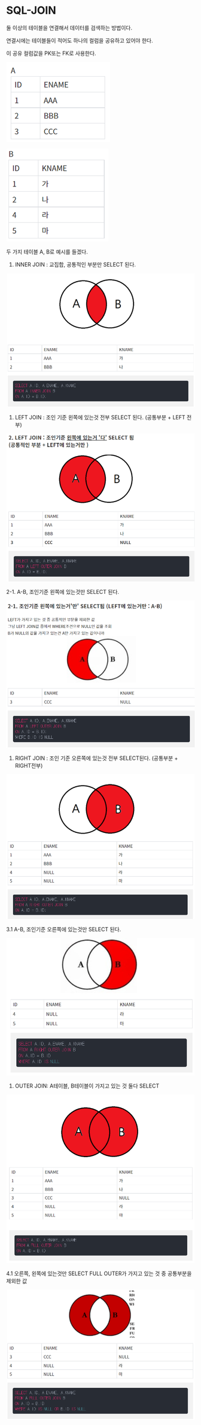 # SQL-JOIN

둘 이상의 테이블을 연결해서 데이터를 검색하는 방법이다.

연결시에는 테이블들이 적어도 하나의 컬럼을 공유하고 있어야 한다.

이 공유 컬럼값을 PK또는 FK로 사용한다.

![image](./image/JOIN_1.png)

![image](./image/JOIN_2.png)

두 가지 테이블 A, B로 예시를 들겠다.

1. INNER JOIN : 교집합, 공통적인 부분만 SELECT 된다.

![image](./image/JOIN_3.png)

1. LEFT JOIN : 조인 기준 왼쪽에 있는것 전부 SELECT 된다. (공통부분 + LEFT 전부)

![image](./image/JOIN_4.png)

2-1. A-B, 조인기준 왼쪽에 있는것만 SELECT 된다.

![image](./image/JOIN_5.png)

1. RIGHT JOIN : 조인 기준 오른쪽에 있는것 전부 SELECT된다. (공통부분 + RIGHT전부)

![image](./image/JOIN_6.png)

3.1 A-B, 조인기준 오른쪽에 있는것만 SELECT 된다.

![image](./image/JOIN_7.png)

1. OUTER JOIN: A테이블, B테이블이 가지고 있는 것 둘다 SELECT

![image](./image/JOIN_8.png)

4.1 오른쪽, 왼쪽에 있는것만 SELECT
FULL OUTER가 가지고 있는 것 중 공통부분을 제외한 값

![image](./image/JOIN_9.png)
